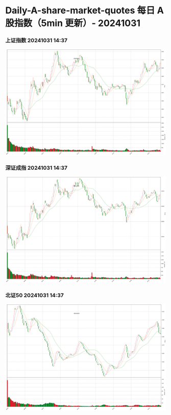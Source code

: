 
# Daily-A-share-market-quotes 每日 A 股指数（5min 更新）- 20241031

### 上证指数 20241031 14:37
![](./fig/2024/10/20241031-sh000001.png)

### 深证成指 20241031 14:37
![](./fig/2024/10/20241031-sz399001.png)

### 北证50 20241031 14:37
![](./fig/2024/10/20241031-bj899050.png)
